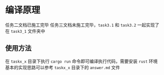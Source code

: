# 编译原理

任务二文档已施工完毕
任务三文档未施工完毕，`task3.1` 和 `task3.2` 一起实现了在 `task3_1` 文件夹中

## 使用方法

在 `taskx_x` 目录下执行 `cargo run` 命令即可编译执行代码，需要安装 `rust` 环境
基本的实现思路可以参考 `taskx_x` 目录下的 `answer.md` 文件
